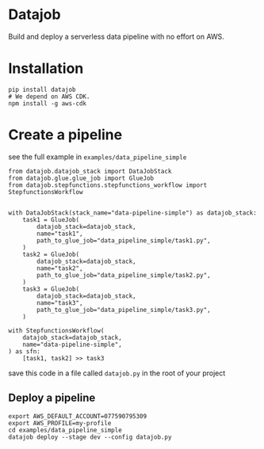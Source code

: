 # Datajob

Build and deploy a serverless data pipeline with no effort on AWS.

# Installation
    
    pip install datajob
    # We depend on AWS CDK.
    npm install -g aws-cdk

# Create a pipeline
    
see the full example in `examples/data_pipeline_simple`

    from datajob.datajob_stack import DataJobStack
    from datajob.glue.glue_job import GlueJob
    from datajob.stepfunctions.stepfunctions_workflow import StepfunctionsWorkflow
    
    
    with DataJobStack(stack_name="data-pipeline-simple") as datajob_stack:
        task1 = GlueJob(
            datajob_stack=datajob_stack,
            name="task1",
            path_to_glue_job="data_pipeline_simple/task1.py",
        )
        task2 = GlueJob(
            datajob_stack=datajob_stack,
            name="task2",
            path_to_glue_job="data_pipeline_simple/task2.py",
        )
        task3 = GlueJob(
            datajob_stack=datajob_stack,
            name="task3",
            path_to_glue_job="data_pipeline_simple/task3.py",
        )

    with StepfunctionsWorkflow(
        datajob_stack=datajob_stack,
        name="data-pipeline-simple",
    ) as sfn:
        [task1, task2] >> task3


        
save this code in a file called `datajob.py` in the root of your project

## Deploy a pipeline

    export AWS_DEFAULT_ACCOUNT=077590795309
    export AWS_PROFILE=my-profile
    cd examples/data_pipeline_simple
    datajob deploy --stage dev --config datajob.py